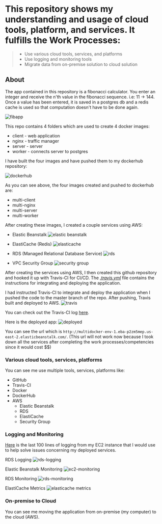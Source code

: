 # This repository shows my understanding and usage of cloud tools, platform, and services. It fulfills the Work Processes:

  > - Use various cloud tools, services, and platforms
  > - Use logging and monitoring tools
  > - Migrate data from on-premise solution to cloud solution

## About

The app contained in this repository is a fibonacci calculator. You enter an integer and receive the n'th value in the fibonacci sequence. i.e: 11 -> 144. Once a value has been entered, it is saved in a postgres db and a redis cache is used so that computation doesn't have to be done again.

![fibapp](./images/fibonacci-app.jpg)

This repo contains 4 folders which are used to create 4 docker images:

- client - web application
- nginx - traffic manager
- server - server
- worker - connects server to postgres

I have built the four images and have pushed them to my dockerhub repository:

![dockerhub](./images/docker_hub.jpg)

As you can see above, the four images created and pushed to dockerhub are:

- multi-client
- multi-nginx
- multi-server
- multi-worker

After creating these images, I created a couple services using AWS:

- Elastic Beanstalk
![elastic beanstalk](./images/elasticbeanstalk.jpg)

- ElastiCache (Redis)
![elasticache](./images/elasticache-redis.jpg)

- RDS (Managed Relational Database Service)
![rds](./images/rds.jpg)

- VPC Security Group
![security group](./images/security_group.jpg)

After creating the services using AWS, I then created this github repository and hooked it up with Travis-CI for CI/CD. The [*.travis.yml*](./.travis.yml) file contains the instructions for integrating and deploying the application.

I had instructed Travis-CI to integrate and deploy the application when I pushed the code to the master branch of the repo. After pushing, Travis built and deployed to AWS.
![travis](./images/travis.jpg)

You can check out the Travis-CI log [here](./travis-log.txt).

Here is the deployed app:
![deployed](./images/deployed-app.jpg)

You can see the url which is `http://multidocker-env-1.eba-p2zm5mep.us-east-2.elasticbeanstalk.com/`. (This url will not work now because I took down all the services after completing the work processes/competencies since it would cost $$)

### Various cloud tools, services, platforms

You can see me use multiple tools, services, platforms like:

- GitHub
- Travis-CI
- Docker
- DockerHub
- AWS
  - Elastic Beanstalk
  - RDS
  - ElastiCache
  - Security Group

### Logging and Monitoring

[Here](./ec2-log.txt) is the last 100 lines of logging from my EC2 instance that I would use to help solve issues concerning my deployed services.

RDS Logging
![rds-logging](./images/rds-logging.jpg)

Elastic Beanstalk Monitoring
![ec2-monitoring](./images/ec2-monitoring.jpg)

RDS Monitoring
![rds-monitoring](./images/rds-monitoring.jpg)

ElastiCache Metrics
![elasticache metrics](./images/elasticache-metrics.jpg)

### On-premise to Cloud

You can see me moving the application from on-premise (my computer) to the cloud (AWS).
